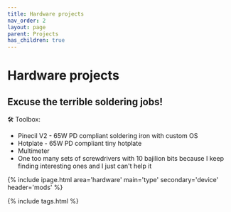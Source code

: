 ```yaml
---
title: Hardware projects
nav_order: 2
layout: page
parent: Projects
has_children: true
---
```


# Hardware projects
## Excuse the terrible soldering jobs!

🛠 Toolbox:
- Pinecil V2 - 65W PD compliant soldering iron with custom OS
- Hotplate - 65W PD compliant tiny hotplate
- Multimeter 
- One too many sets of screwdrivers with 10 bajilion bits because I keep finding interesting ones and I just can't help it



{% include ipage.html 
  area='hardware'
  main='type'
  secondary='device'
  header='mods'
%}


{% include tags.html %}